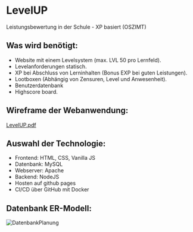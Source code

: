 # LevelUP
Leistungsbewertung in der Schule - XP basiert (OSZIMT)
## Was wird benötigt:
-	Website mit einem Levelsystem (max. LVL 50 pro Lernfeld).
-	Levelanforderungen statisch.
-	XP bei Abschluss von Lerninhalten (Bonus EXP bei guten Leistungen).
-	Lootboxen (Abhängig von Zensuren, Level und Anwesenheit).
-	Benutzerdatenbank
-	Highscore board.
## Wireframe der Webanwendung:
[LevelUP.pdf](https://github.com/Brianquant/LevelUP/LevelUP.pdf)
## Auswahl der Technologie:
-	Frontend: HTML, CSS, Vanilla JS
-	Datenbank: MySQL
-	Webserver: Apache
-	Backend: NodeJS
-	Hosten auf github pages
-	CI/CD über GitHub mit Docker

## Datenbank ER-Modell:
![DatenbankPlanung](https://github.com/Brianquant/LevelUP/DatenbankPlanung.png)
